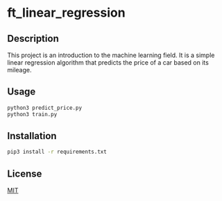 # ft_linear_regression

## Description
This project is an introduction to the machine learning field. It is a simple linear regression algorithm that predicts the price of a car based on its mileage.

## Usage
```sh
python3 predict_price.py
python3 train.py
```

## Installation
```sh
pip3 install -r requirements.txt
```

## License
[MIT](https://choosealicense.com/licenses/mit/)
